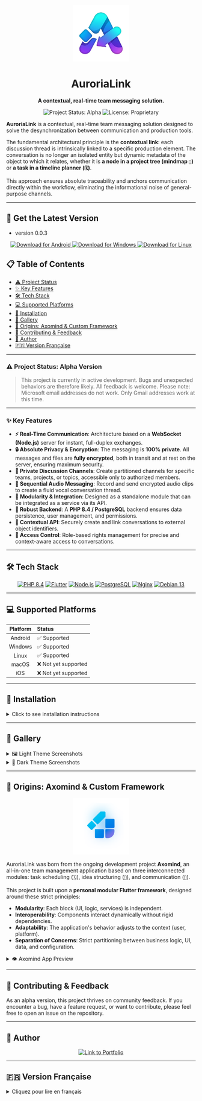 <div align="center">
  <img src="image/auroria_link_256.png" alt="AuroriaLink Logo" width="150"/>
  <h1>AuroriaLink</h1>
  <p><strong>A contextual, real-time team messaging solution.</strong></p>
  
  <p>
    <img src="https://img.shields.io/badge/status-alpha-orange?style=for-the-badge" alt="Project Status: Alpha"/>
    <img src="https://img.shields.io/badge/license-Proprietary-red?style=for-the-badge" alt="License: Proprietary"/>
  </p>
</div>

**AuroriaLink** is a contextual, real-time team messaging solution designed to solve the desynchronization between communication and production tools.

The fundamental architectural principle is the **contextual link**: each discussion thread is intrinsically linked to a specific production element. The conversation is no longer an isolated entity but dynamic metadata of the object to which it relates, whether it is **a node in a project tree (mindmap `🧠`)** or **a task in a timeline planner (`🗓️`)**.

This approach ensures absolute traceability and anchors communication directly within the workflow, eliminating the informational noise of general-purpose channels.

---

## 🚀 Get the Latest Version

- version 0.0.3

<div align="center">
  <a href="https://github.com/Sebastien-VZN/auroria_link/releases/download/alpha_0.0.3/app-android.apk">
    <img src="https://img.shields.io/badge/Download%20for-Android-3DDC84?style=for-the-badge&logo=android" alt="Download for Android"/>
  </a>
  <a href="https://github.com/Sebastien-VZN/auroria_link/releases/download/alpha_0.0.3/windows.zip">
    <img src="https://img.shields.io/badge/Download%20for-Windows-0078D6?style=for-the-badge&logo=windows" alt="Download for Windows"/>
  </a>
  <a href="https://github.com/Sebastien-VZN/auroria_link/releases/download/alpha_0.0.3/linux.tar.gz">
    <img src="https://img.shields.io/badge/Download%20for-Linux-FCC624?style=for-the-badge&logo=linux" alt="Download for Linux"/>
  </a>
</div>

## 📋 Table of Contents

- [⚠️ Project Status](#️-project-status-alpha-version)
- [✨ Key Features](#-key-features)
- [🛠️ Tech Stack](#️-tech-stack)
- [💻 Supported Platforms](#-supported-platforms)
- [🚀 Installation](#-installation)
- [🎨 Gallery](#-gallery)
- [🌱 Origins: Axomind & Custom Framework](#-origins-axomind--custom-framework)
- [🤝 Contributing & Feedback](#-contributing--feedback)
- [👤 Author](#-author)
- [🇫🇷 Version Française](#-version-française)

---

### ⚠️ Project Status: Alpha Version

> This project is currently in active development. Bugs and unexpected behaviors are therefore likely. All feedback is welcome.
> Please note: Microsoft email addresses do not work. Only Gmail addresses work at this time.

---

### ✨ Key Features

-   **⚡ Real-Time Communication**: Architecture based on a **WebSocket (Node.js)** server for instant, full-duplex exchanges.
-   **🔒 Absolute Privacy & Encryption**: The messaging is **100% private**. All messages and files are **fully encrypted**, both in transit and at rest on the server, ensuring maximum security.
-   **👥 Private Discussion Channels**: Create partitioned channels for specific teams, projects, or topics, accessible only to authorized members.
-   **🎤 Sequential Audio Messaging**: Record and send encrypted audio clips to create a fluid vocal conversation thread.
-   **🧩 Modularity & Integration**: Designed as a standalone module that can be integrated as a service via its API.
-   **💪 Robust Backend**: A **PHP 8.4 / PostgreSQL** backend ensures data persistence, user management, and permissions.
-   **🔗 Contextual API**: Securely create and link conversations to external object identifiers.
-   **🔐 Access Control**: Role-based rights management for precise and context-aware access to conversations.

---

## 🛠️ Tech Stack

<p align="center">
  <a href="https://www.php.net/" target="_blank"><img src="https://img.shields.io/badge/PHP-8.4-777BB4?style=for-the-badge&logo=php&logoColor=white" alt="PHP 8.4"/></a>
  <a href="https://flutter.dev/" target="_blank"><img src="https://img.shields.io/badge/Flutter-Stable-02569B?style=for-the-badge&logo=flutter&logoColor=white" alt="Flutter"/></a>
  <a href="https://nodejs.org/" target="_blank"><img src="https://img.shields.io/badge/Node.js-LTS-339933?style=for-the-badge&logo=nodedotjs&logoColor=white" alt="Node.js"/></a>
  <a href="https://www.postgresql.org/" target="_blank"><img src="https://img.shields.io/badge/PostgreSQL-Latest-4169E1?style=for-the-badge&logo=postgresql&logoColor=white" alt="PostgreSQL"/></a>
  <a href="https://www.nginx.com/" target="_blank"><img src="https://img.shields.io/badge/Nginx-Stable-269539?style=for-the-badge&logo=nginx&logoColor=white" alt="Nginx"/></a>
  <a href="https://www.debian.org/" target="_blank"><img src="https://img.shields.io/badge/Debian-13-A81D33?style=for-the-badge&logo=debian&logoColor=white" alt="Debian 13"/></a>
</p>

---

## 💻 Supported Platforms

| Platform | Status                 |
|:--------:|:-----------------------|
| Android  | ✅ Supported           |
| Windows  | ✅ Supported           |
| Linux    | ✅ Supported           |
| macOS    | ❌ Not yet supported   |
| iOS      | ❌ Not yet supported   |

---

## 🚀 Installation

<details>
<summary>Click to see installation instructions</summary>

### 📱 Android Installation

> **Important:** Our application is not (yet) on the Google Play Store. Installation requires a few manual steps to allow external sources. This is a standard and secure procedure.

#### Step 1: Allow Unknown Sources
1.  **Download the `app-android.apk` file** from the [latest release](https://github.com/Sebastien-VZN/auroria_link/releases/tag/).
2.  Open the downloaded file (from your notification bar or file manager).
3.  A security prompt will appear: *"For your security, your phone is not allowed to install unknown apps from this source."*
4.  Tap on the **Settings** button.
5.  Enable the **Allow from this source** (or *Unknown sources*) option.
6.  Go back using the navigation arrow; the installation should now begin.

#### Step 2: Bypass Google Play Protect
1.  After Step 1, another window may open, titled **"Blocked by Play Protect"**.
2.  Do not tap "OK". Look for and tap on **Details** or **More details** (often a small link at the bottom).
3.  A new button will appear. Tap on **Install anyway**.

And that's it, the application is installed!

---

### 💻 Windows Installation

> **Warning:** Your antivirus software (including Windows Defender) may show an alert. This is normal behavior for applications that are not certified by Microsoft. Our file is safe.

1.  **Download the `windows.tar.gz` archive** from the [latest release](https://github.com/Sebastien-VZN/auroria_link/releases/tag/).
2.  **Decompress the archive.**
3.  **Run the `.exe` file** located inside the extracted folder.
4.  If a blue "Windows protected your PC" screen appears:
    * Click on the **More info** link.
    * Then, click the **Run anyway** button.
5.  If your antivirus quarantines the file, open your antivirus settings and create an exception to allow the file.

---

### 🐧 Linux Installation

> For Linux, you just need to make the file executable before running it.

1.  **Download the `linux.tar.gz` archive** from the [latest release](https://github.com/Sebastien-VZN/auroria_link/releases/tag/) and decompress it.
2.  **Make the application file executable.** You have two options:
    * **Via GUI (Graphical User Interface):**
        1.  Right-click on the application file.
        2.  Go to **Properties** → **Permissions** tab.
        3.  Check the box **"Allow executing file as program"**.
    * **Via Terminal:**
        ```bash
        chmod +x file-name
        ```
        *(Replace `file-name` with the actual name of the executable file)*
3.  **Launch the application** by double-clicking it or by running it from the terminal:
    ```bash
    ./file-name
    ```

If you encounter any issues, feel free to contact us or open an issue.

</details>

---

## 🎨 Gallery

<details>
<summary>🖼️ Light Theme Screenshots</summary>

| Desktop | Mobile | Mobile | Mobile |
| :---: | :---: | :---: | :---: |
| ![img05](image/aurorialink_desktop_06.jpg) | ![img06](image/aurorialink_mobile_06.jpg) | ![img07](image/aurorialink_mobile_01.jpg) | ![img08](image/aurorialink_mobile_03.jpg) |

</details>

<details>
<summary>🌙 Dark Theme Screenshots</summary>

| Desktop | Mobile | Mobile | Mobile |
| :---: | :---: | :---: | :---: |
| ![img01](image/aurorialink_desktop_01b.jpg) | ![img02](image/aurorialink_mobile_01dark.jpg) | ![img03](image/aurorialink_mobile_02.jpg) | ![img04](image/aurorialink_mobile_05.jpg) |

</details>

---

## 🌱 Origins: Axomind & Custom Framework

<div align="center">
  <img src="image/logo_axomind.png" alt="Axomind Logo" width="150"/>
</div>

AuroriaLink was born from the ongoing development project **Axomind**, an all-in-one team management application based on three interconnected modules: task scheduling (`🗓️`), idea structuring (`🧠`), and communication (`💬`).

This project is built upon a **personal modular Flutter framework**, designed around these strict principles:
* **Modularity**: Each block (UI, logic, services) is independent.
* **Interoperability**: Components interact dynamically without rigid dependencies.
* **Adaptability**: The application's behavior adjusts to the context (user, platform).
* **Separation of Concerns**: Strict partitioning between business logic, UI, data, and configuration.

<details>
<summary>👁️ Axomind App Preview</summary>

**Light Theme**
<p>
<img src="image/image_light.png" alt="Axomind Light 1" width="32%"/>
<img src="image/image_light_2.png" alt="Axomind Light 2" width="32%"/>
<img src="image/activity_light.png" alt="Axomind Light 3" width="32%"/>
</p>

**Dark Theme**
<p>
<img src="image/image.png" alt="Axomind Dark 1" width="32%"/>
<img src="image/image2.png" alt="Axomind Dark 2" width="32%"/>
<img src="image/activity.png" alt="Axomind Dark 3" width="32%"/>
</p>

</details>

---

## 🤝 Contributing & Feedback

As an alpha version, this project thrives on community feedback. If you encounter a bug, have a feature request, or want to contribute, please feel free to open an issue on the repository.

---

## 👤 Author

<div align="center">
  <a href="https://materiaeobscurataelab.xyz/" target="_blank"><img src="https://img.shields.io/badge/Portfolio-3423A6?style=for-the-badge&logo=firefox-browser&logoColor=white" alt="Link to Portfolio"/></a>
</div>

---

## 🇫🇷 Version Française

<details>
<summary>Cliquez pour lire en français</summary>

<div align="center">
  <img src="image/auroria_link_256.png" alt="Logo AuroriaLink" width="150"/>
  <h1>AuroriaLink</h1>
  <p><strong>Une messagerie d'équipe contextuelle et temps réel.</strong></p>
</div>

**AuroriaLink** est une messagerie d'équipe contextuelle et temps réel, conçue pour résoudre la désynchronisation entre les outils de communication et les outils de production.

Le principe architectural fondamental est le **lien contextuel** : chaque fil de discussion est intrinsèquement lié à un élément de production précis. La conversation n'est plus une entité isolée, mais une métadonnée dynamique de l'objet auquel elle se rapporte, que ce soit **un nœud dans une arborescence de projet (mindmap `🧠`)** ou **une tâche dans un planificateur temporel (`🗓️`)**.

Cette approche garantit une traçabilité absolue et ancre la communication directement dans le flux de travail, supprimant le bruit informationnel des canaux généralistes.

### ⚠️ Statut du projet : Version Alpha

> Ce projet est actuellement en phase de développement actif. Des bugs et des comportements inattendus sont donc probables. Toute contribution ou retour d'expérience est le bienvenu.
> Attention : les adresses e-mail Microsoft ne fonctionnent pas. Seules les adresses Gmail fonctionnent pour le moment.

---

## 🚀 Télécharger la dernière version

<div align="center">
  <a href="https://github.com/Sebastien-VZN/auroria_link/releases/download/alpha_0.0.3/app-android.apk">
    <img src="https://img.shields.io/badge/Download%20for-Android-3DDC84?style=for-the-badge&logo=android" alt="Android"/>
  </a>
  <a href="https://github.com/Sebastien-VZN/auroria_link/releases/download/alpha_0.0.3/windows.zip">
    <img src="https://img.shields.io/badge/Download%20for-Windows-0078D6?style=for-the-badge&logo=windows" alt="Windows"/>
  </a>
  <a href="https://github.com/Sebastien-VZN/auroria_link/releases/download/alpha_0.0.3/linux.tar.gz">
    <img src="https://img.shields.io/badge/Download%20for-Linux-FCC624?style=for-the-badge&logo=linux" alt="Linux"/>
  </a>
</div>

---

### ✨ Fonctionnalités Clés

-   **⚡ Communication Temps Réel** : Architecture basée sur un serveur **WebSocket (Node.js)** pour des échanges full-duplex instantanés.
-   **🔒 Confidentialité & Cryptage Absolu** : La messagerie est **100% privée**. Tous les messages et fichiers sont **entièrement cryptés**, que ce soit durant leur transit ou lors de leur stockage sur le serveur, garantissant une sécurité maximale.
-   **👥 Canaux de Discussion Privés** : Créez des canaux cloisonnés pour des équipes, projets ou sujets spécifiques, accessibles uniquement aux membres autorisés.
-   **🎤 Messagerie Audio Séquentielle** : Enregistrez et envoyez des clips audio cryptés pour créer un fil de conversation vocal fluide.
-   **🧩 Modularité & Intégration** : Conçu comme un module autonome pouvant être intégré comme service via son API.
-   **💪 Backend Robuste** : Un backend en **PHP 8.4 / PostgreSQL** assure la persistance des données, la gestion des utilisateurs et des droits.
-   **🔗 API Contextuelle** : Créez et liez dynamiquement des conversations à des identifiants d'objets externes de manière sécurisée.
-   **🔐 Contrôle d'Accès** : Gestion des droits basée sur les rôles pour un accès précis et contextuel aux conversations.

---

## 🛠️ Stack Technologique

<p align="center">
  <a href="https://www.php.net/" target="_blank"><img src="https://img.shields.io/badge/PHP-8.4-777BB4?style=for-the-badge&logo=php&logoColor=white" alt="PHP 8.4"/></a>
  <a href="https://flutter.dev/" target="_blank"><img src="https://img.shields.io/badge/Flutter-Stable-02569B?style=for-the-badge&logo=flutter&logoColor=white" alt="Flutter"/></a>
  <a href="https://nodejs.org/" target="_blank"><img src="https://img.shields.io/badge/Node.js-LTS-339933?style=for-the-badge&logo=nodedotjs&logoColor=white" alt="Node.js"/></a>
  <a href="https://www.postgresql.org/" target="_blank"><img src="https://img.shields.io/badge/PostgreSQL-Latest-4169E1?style=for-the-badge&logo=postgresql&logoColor=white" alt="PostgreSQL"/></a>
  <a href="https://www.nginx.com/" target="_blank"><img src="https://img.shields.io/badge/Nginx-Stable-269539?style=for-the-badge&logo=nginx&logoColor=white" alt="Nginx"/></a>
  <a href="https://www.debian.org/" target="_blank"><img src="https://img.shields.io/badge/Debian-13-A81D33?style=for-the-badge&logo=debian&logoColor=white" alt="Debian 13"/></a>
</p>

---
## 💻 Plateformes supportées

| Plateforme | Statut                       |
|:----------:|:-----------------------------|
| Android    | ✅ Supporté                  |
| Windows    | ✅ Supporté                  |
| Linux      | ✅ Supporté                  |
| macOS      | ❌ Non supporté pour le moment |
| iOS        | ❌ Non supporté pour le moment |

---
## 🚀 Instructions d'Installation

<details>
<summary>Cliquez pour voir les instructions d'installation</summary>

### 📱 Installation sur Android

> **Important :** Notre application n'est pas (encore) sur le Google Play Store. L'installation nécessite quelques étapes manuelles pour autoriser les sources externes. C'est une procédure standard et sécurisée.

#### Étape 1 : Autoriser les sources inconnues
1.  **Téléchargez le fichier `app-android.apk`** depuis le lien des [dernières versions](https://github.com/Sebastien-VZN/auroria_link/releases/tag/).
2.  Ouvrez le fichier téléchargé (depuis votre barre de notifications ou votre gestionnaire de fichiers).
3.  Un message de sécurité va apparaître : *"Pour votre sécurité, votre téléphone n'est pas autorisé à installer des applications inconnues de cette source."*
4.  Cliquez sur le bouton **Paramètres**.
5.  Activez l'option **Autoriser pour cette source** (ou *Sources inconnues*).
6.  Revenez en arrière avec la flèche de navigation ; l'installation devrait maintenant commencer.

#### Étape 2 : Contourner Google Play Protect
1.  Après l'étape 1, une autre fenêtre peut s'ouvrir, intitulée **"Application bloquée par Play Protect"**.
2.  Ne cliquez pas sur "OK". Cherchez et cliquez sur **Détails** ou **Plus de détails** (souvent un petit lien en bas).
3.  Un nouveau bouton apparaîtra. Cliquez sur **Installer quand même**.

Et voilà, l'application est installée !

---
### 💻 Installation sur Windows

> **Avertissement :** Votre antivirus (y compris Windows Defender) peut afficher une alerte. C'est un comportement normal pour les applications qui ne sont pas certifiées par Microsoft. Notre fichier est sûr.

1.  **Téléchargez l'archive `windows.tar.gz`** depuis le lien des [dernières versions](https://github.com/Sebastien-VZN/auroria_link/releases/tag/).
2.  **Décompressez l'archive.**
3.  **Exécutez le fichier `.exe`** qui se trouve dans le dossier décompressé.
4.  Si une fenêtre bleue "Windows a protégé votre ordinateur" apparaît :
    * Cliquez sur le lien **Informations complémentaires**.
    * Cliquez ensuite sur le bouton **Exécuter quand même**.
5.  Si votre antivirus met le fichier en quarantaine, ouvrez les paramètres de votre antivirus et créez une exception pour autoriser le fichier.

---

### 🐧 Installation sur Linux

> Pour Linux, il suffit de rendre le fichier exécutable avant de le lancer.

1.  **Téléchargez l'archive `linux.tar.gz`** depuis le lien des [dernières versions](https://github.com/Sebastien-VZN/auroria_link/releases/tag/) et décompressez-la.
2.  **Rendez le fichier de l'application exécutable.** Vous avez deux options :
    * **Via l'interface graphique :**
        1.  Faites un clic droit sur le fichier de l'application.
        2.  Allez dans **Propriétés** → onglet **Permissions**.
        3.  Cochez la case **"Autoriser l'exécution du fichier comme un programme"**.
    * **Via le terminal :**
        ```bash
        chmod +x nom-du-fichier
        ```
        *(Remplacez `nom-du-fichier` par le nom réel du fichier exécutable)*
3.  **Lancez l'application** en double-cliquant dessus ou en exécutant la commande suivante dans le terminal :
    ```bash
    ./nom-du-fichier
    ```
Si vous rencontrez des problèmes, n'hésitez pas à nous contacter ou à ouvrir une "issue".

</details>

</details>